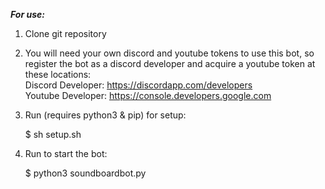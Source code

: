 ***For use:***  
  
1. Clone git repository  
2. You will need your own discord and youtube tokens to use this bot, so register the bot as a discord developer and acquire a youtube token at these locations:  
Discord Developer: https://discordapp.com/developers  
Youtube Developer: https://console.developers.google.com  
3. Run (requires python3 & pip) for setup:  
  
    $ sh setup.sh  
  
4. Run to start the bot:  
  
    $ python3 soundboardbot.py
